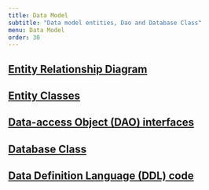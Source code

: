 ```yaml
---
title: Data Model
subtitle: "Data model entities, Dao and Database Class"
menu: Data Model
order: 30
---
```


## [Entity Relationship Diagram](erd.md)

## [Entity Classes](https://github.com/ddc-java-13/tile-galore/tree/main/app/src/main/java/edu/cnm/deepdive/tilematch/model/entity)

## [Data-access Object (DAO) interfaces](https://github.com/ddc-java-13/tile-galore/tree/main/app/src/main/java/edu/cnm/deepdive/tilematch/model/dao)

## [Database Class](https://github.com/ddc-java-13/tile-galore/blob/main/app/src/main/java/edu/cnm/deepdive/tilematch/service/TileGaloreDatabase.java)

## [Data Definition Language (DDL) code](ddl.md)